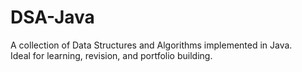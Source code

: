 # DSA-Java
A collection of Data Structures and Algorithms implemented in Java.<br>Ideal for learning, revision, and portfolio building.
